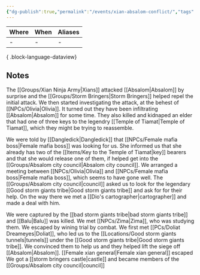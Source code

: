 ```yaml
---
{"dg-publish":true,"permalink":"/events/xian-absalom-conflict/","tags":["event"],"dgShowBacklinks":true,"dgShowLocalGraph":true,"noteIcon":"event","created":"2023-12-28T13:18:43.619+01:00","updated":"2024-01-18T16:02:31.634+01:00"}
---
```


| Where | When | Aliases |
| ----- | ---- | ------- |
| \-    | \-   | \-      |

{ .block-language-dataview}
## Notes
The [[Groups/Xian Ninja Army\|Xians]] attacked [[Absalom\|Absalom]] by surprise and the [[Groups/Storm Bringers\|Storm Bringers]] helped repel the initial attack. We then started investigating the attack, at the behest of [[NPCs/Olivia\|Olivia]]. 
It turned out they have been infiltrating [[Absalom\|Absalom]] for some time. They also killed and kidnaped an elder that had one of three keys to the legendry [[Temple of Tiamat\|Temple of Tiamat]], which they might be trying to reassemble.
 
We were told by [[Dangledick\|Dangledick]] that [[NPCs/Female mafia boss\|Female mafia boss]] was looking for us. She informed us that she already has two of the [[Items/Key to the Temple of Tiamat\|key]] bearers and that she would release one of them, if helped get into the [[Groups/Absalom city council\|Absalom city council]]. We arranged a meeting between [[NPCs/Olivia\|Olivia]] and [[NPCs/Female mafia boss\|Female mafia boss]], which seems to have gone well.
The [[Groups/Absalom city council\|council]] asked us to look for the legendary [[Good storm giants tribe\|Good storm giants tribe]] and ask for for their help. On the way there we met a [[Dio's cartographer\|cartographer]] and made a deal with him.

We were captured by the [[bad storm giants tribe\|bad storm giants tribe]] and [[Balu\|Balu]] was killed. We met [[NPCs/Zima\|Zima]], who was studying them. We escaped by wining trial by combat. We first met [[PCs/Doliat Dreameyes\|Doliat]], who led us to the [[Locations/Good storm giants tunnels\|tunnels]] under the [[Good storm giants tribe\|Good storm giants tribe]].
We convinced them to help us and they helped lift the siege off [[Absalom\|Absalom]]. 
[[Female xian general\|Female xian general]] escaped
We got a [[storm bringers castle\|castle]] and became members of the [[Groups/Absalom city council\|council]]